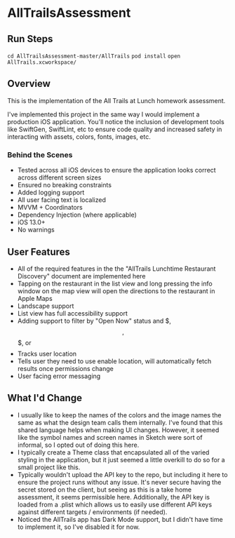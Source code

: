 # AllTrailsAssessment

## Run Steps
`cd AllTrailsAssessment-master/AllTrails`
`pod install`
`open AllTrails.xcworkspace/`

## Overview
This is the implementation of the All Trails at Lunch homework assessment. 

I've implemented this project in the same way I would implement a production iOS application. You'll notice the inclusion of development tools like SwiftGen, SwiftLint, etc to ensure code quality and increased safety in interacting with assets, colors, fonts, images, etc. 

### Behind the Scenes
- Tested across all iOS devices to ensure the application looks correct across different screen sizes
- Ensured no breaking constraints
- Added logging support
- All user facing text is localized
- MVVM + Coordinators
- Dependency Injection (where applicable)
- iOS 13.0+
- No warnings

## User Features
- All of the required features in the the "AllTrails Lunchtime Restaurant Discovery" document are implemented here
- Tapping on the restaurant in the list view and long pressing the info window on the map view will open the directions to the restaurant in Apple Maps
- Landscape support
- List view has full accessibility support
- Adding support to filter by "Open Now" status and $, $$, $$$, or $$$$
- Tracks user location
- Tells user they need to use enable location, will automatically fetch results once permissions change
- User facing error messaging

## What I'd Change
- I usually like to keep the names of the colors and the image names the same as what the design team calls them internally. I've found that this shared language helps when making UI changes. However, it seemed like the symbol names and screen names in Sketch were sort of informal, so I opted out of doing this here.
- I typically create a Theme class that encapsulated all of the varied styling in the application, but it just seemed a little overkill to do so for a small project like this.
- Typically wouldn't upload the API key to the repo, but including it here to ensure the project runs without any issue. It's never secure having the secret stored on the client, but seeing as this is a take home assessment, it seems permissible here. Additionally, the API key is loaded from a .plist which allows us to easily use different API keys against different targets / environments (if needed).
- Noticed the AllTrails app has Dark Mode support, but I didn't have time to implement it, so I've disabled it for now.
